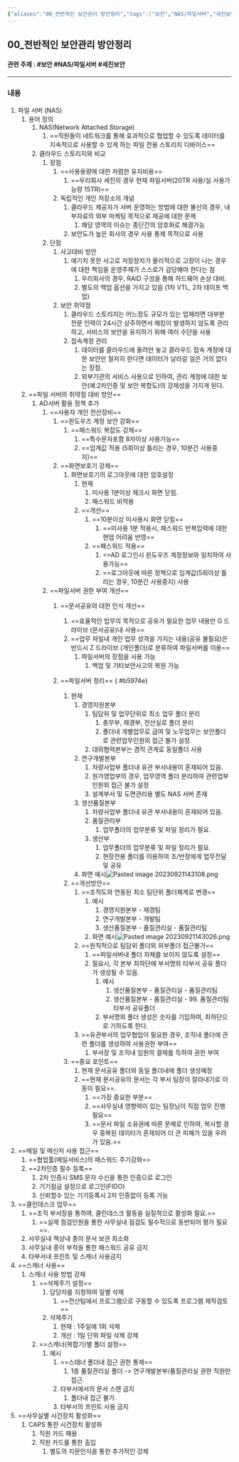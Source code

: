 ```yaml
---
{"aliases":"00_전반적인 보안관리 방안정리","tags":["보안","NAS/파일서버","세진보안"],"title":"00_전반적인 보안관리 방안정리","date created":"목요일, 9월 21일 2023, 1:09:51 오후","date modified":"수요일, 9월 27일 2023, 1:21:10 오후","dg-publish":true,"permalink":"/03.사내보안강화활동/00_전반적인 보안관리 방안정리/","dgPassFrontmatter":true}
---
```


## 00_전반적인 보안관리 방안정리

#### 관련 주제 : #보안 #NAS/파일서버 #세진보안
---
### 내용

1. 파일 서버 (NAS)
	1. 용어 정의
		1. NAS(Network Attached Storage)
			1. ==직원들이 네트워크를 통해 효과적으로 협업할 수 있도록 데이터를 지속적으로 사용할 수 있게 하는 파일 전용 스토리지 디바이스==
		2. 클라우드 스토리지와 비교
			1. 장점
				1. ==사용용량에 대한 저렴한 유지비용==
					1. ==우리회사 세진의 경우 현재 파일서버(20TR 사용/실 사용가능량 15TR)==
				2. 독립적인 개인 저장소의 개념
					1. 클라우드 제공자가 서버 운영하는 방법에 대한 불신의 경우, 내부자료의 외부 마케팅 목적으로 제공에 대한 문제
						1. 해당 영역의 이슈는 종단간의 암호화로 해결가능
					2. 보안도가 높은 회사의 경우 사용 통제 목적으로 사용
			2. 단점
				1. 사고대비 방안
					1. 예기치 못한 사고로 저장장치가 물리적으로 고장이 나는 경우에 대한 책임을 운영주체가 스스로가 감당해야 한다는 점
						1. 우리회사의 경우, RAID 구성을 통해 하드웨어 손상 대비.
						2. 별도의 백업 옵션을 가지고 있음 (1차 VTL, 2차 테이프 백업)
				2. 보안 취약점
					1. 클라우드 스토리지는 어느정도 규모가 있는 업체라면 대부분 전문 인력이 24시간 상주하면서 해킹이 발생하지 않도록 관리하고, 서비스의 보안을 유지하기 위해 여러 수단을 사용
					2. 접속계정 관리
						1. 데이터를 클라우드에 올려만 놓고 클라우드 접속 계정에 대한 보안만 철저히 한다면 데이터가 날라갈 일은 거의 없다는 장점.
						2. 외부기관의 서비스 사용으로 인하여, 관리 계정에 대한 보안(예:2차인증 및 보안 복합도)의 강제성을 가지게 된다. 
	2. ==파일 서버의 취약점 대비 방안==
		1. AD서버 활용 정책 추가
			1. ==사용자 개인 전산장비==
				1. ==윈도우즈 계정 보안 강화==
					1. ==패스워드 복잡도 강제==
						1. ==특수문자포함 8자이상 사용가능==
						2. ==임계값 적용 (5회이상 틀리는 경우, 10분간 사용중지)==
				2. ==화면보호기 강제==
					1. 화면보호기의 로그아웃에 대한 암호설정
						1. 현재 
							1. 미사용 1분이상 체크시 화면 닫힘.
							2. 패스워드 비적용 
						2. ==개선==
							1. ==10분이상 미사용시 화면 닫힘==
								1. ==미사용 1분 적용시, 패스워드 반복입력에 대한 현업 어려움 반영==
							2. ==패스워드 적용==
								1. ==AD 로그인시 윈도우즈 계정정보와 일치하여 사용가능==
								2. ==로그아웃에 따른 정책으로 임계값(5회이상 틀리는 경우, 10분간 사용중지) 사용
			2. ==파일서버 권한 부여 개선==
				1. ==문서공유의 대한 인식 개선==
					1. ==효율적인 업무의 목적으로 공유가 필요한 업무 내용만 G 드라이브 (문서공유)내 사용==
					2. ==업무 파일내 개인 업무 성격을 가지는 내용(공유 불필요)은 반드시 Z 드라이브 (개인폴더)로 분류하여 파일서버를 이용==
						1. 파일서버의 장점을 사용 가능
							1. 백업 및 기타보안사고의 복원 가능
				2. ==파일서버 정리==
{ #b5974e}

					1. 현재
						1. 경영지원본부
							1. 팀담위 및 업무단위로 최소 업무 폴더 분리
								1. 총무부, 재경부, 전산실로 폴더 분리
								2. 폴더내 개별업무로 급여 및 노무업무는 보안폴더로 관련업무인원외 접근 불가 설정.
							2. 대외협력본부는 겸직 관계로 동일폴더 사용
						2. 연구개발본부
							1. 차량사업부 폴더내 유관 부서내용이 혼재되어 있음.
							2. 원가영업부의 경우, 업무영역 폴더 분리하여 관련업부인원외 접근 불가 설정
							3. 설계부서 및 도면관리용 별도 NAS 서버 존재
						3. 생산품질본부
							1. 차량사업부 폴더내 유관 부서내용이 혼재되어 있음.
							2. 품질관리부
								1. 업무폴더의 업무분류 및 파일 정리가 필요.
							3. 생산부
								1. 업무폴더의 업무분류 및 파일 정리가 필요.
								2. 현장전용 폴더를 이용하여 조/반장에게 업무전달 및 공유
						4. 화면 예시![Pasted image 20230921143108.png](/img/user/Attach/Pasted%20image%2020230921143108.png)
					2. ==개선방안==
						1. ==조직도와 연동된 최소 팀단위 폴더체계로 변경==
							1. 예시
								1. 경영지원본부 - 재경팀
								2. 연구개발본부 - 개발팀
								3. 생산품질본부 - 품질관리실 - 품질관리팀
							2. 화면 예시![Pasted image 20230921143026.png](/img/user/Attach/Pasted%20image%2020230921143026.png)
						2. ==원칙적으로 팀담위 폴더외 외부폴더 접근불가==
							1. ==파일서버내 폴더 자체를 보이지 않도록 설정==
							2. 필요시, 각 본부 최하단에 부서명외 타부서 공유 폴더가 생성될 수 있음.
								1. 예시 
									1. 생산품질본부 - 품질관리실 - 품질관리팀
									2. 생산품질본부 - 품질관리실 - 99. 품질관리팀 타부서 공유폴더
								2. 부서명외 폴더 생성은 숫자를 기입하여, 최하단으로 기하도록 한다.
						3. ==유관부서의 업무협업이 필요한 경우, 조직내 폴더에 관련 폴더를 생성하여 사용권한 부여==
							1. 부서장 및 조직내 임원의 결제를 득하여 권한 부여
					3. ==중요 포인트==
						1. 현재 문서공유 폴더와 동일 폴더내에 폴더 생성예정
						2. ==현재 문서공유의 문서는 각 부서 팀장이 잘라내기로 이동이 필요==.
							1. ==가장 중요한 부분==
							2. ==사무실내 영향력이 있는 팀장님이 직접 업무 진행 필요==
							3. ==문서 파일 소유권에 따른 문제로 인하여, 복사할 경우 중복된 데이터가 혼재되어 더 큰 피해가 있을 우려가 있음.==
2. ==메일 및 메신저 사용 접근==
	1. ==협업툴(메일서비스)의 패스워드 주기강화==
	2. ==2차인증 필수 등록==
		1. 2차 인증시 SMS 문자 수신을 통한 인증으로 로그인
		2. 기기잠금 설정으로 로그인(FIDO)
		3. 신뢰할수 있는 기기등록시 2차 인증없이 등록 가능
3. ==클린데스크 업무==
	1. ==조직 부서장을 통하여, 클린데스크 활동을 실질적으로 활성화 필요.==
		1. ==실제 점검인원을 통한 사무실내 점검도 필수적으로 동반되어 평가 필요==.
	2. 사무실내 책상내 종이 문서 보관 최소화
	3. 사무실내 종이 부착을 통한 패스워드 공유 금지
	4. 타부서내 프린트 및 스캐너 사용금지
4. ==스캐너 사용==
	1. 스캐너 사용 방법 강제
		1. ==삭제주기 설정== 
			1. 담당자를 지정하여 일별 삭제
				1. ==전산팀에서 프로그램으로 구동할 수 있도록 프로그램 제작검토==
			2. 삭제주기
				1. 현재 : 1주일에 1회 삭제
				2. 개선 : 1일 단위 파일 삭제 강제
		2. ==스캐너(복합기)별 폴더 설정==
			1. 예시
				1. ==스태너 폴더내 접근 권한 통제==
					1. 1층 품질관리실 폴더 -> 연구개발본부/품질관리실 권한 직원만 접근.
				2. 타부서에서의 문서 스캔 금지
					1. 폴더내 접근 불가.
				3. 타부서의 프린트 사용 금지
5. ==사무실별 시건장치 활성화==
	1. CAPS 통한 시건장치 활성화
		1. 직원 카드 패용
		2. 직원 카드를 통한 출입
			1. 별도의 지문인식을 통한 추가적인 강제